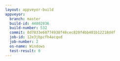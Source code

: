 ```yaml
---
layout: appveyor-build
appveyor:
  branch: master
  build-id: 44802836
  build-number: 532
  commit: 8d7833e68774938f48cec820f4bb401b12218d4f
  job-id: 12e3jbpcfh4acqxd
  job-number: 2
  os-name: Windows
  test-result: 0
---
```

